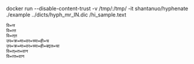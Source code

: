 docker run --disable-content-trust -v /tmp/:/tmp/ -it shantanuo/hyphenate ./example ../dicts/hyph_mr_IN.dic /hi_sample.text

```
वि=त्त
वि=त्‍त
वि=त्‌त
उप=क्र=मा=वर=च्या=ही=च
उप=क्र=मा=वर=च्या=ही=बद्दल=चा
वि=त्‌=त=वान
वि=त्‍त=वान
```
